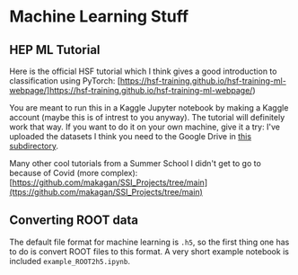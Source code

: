 # Machine Learning Stuff 

## HEP ML Tutorial
Here is the official HSF tutorial which I think gives a good introduction to classification using PyTorch:
[https://hsf-training.github.io/hsf-training-ml-webpage/]https://hsf-training.github.io/hsf-training-ml-webpage/)

You are meant to run this in a Kaggle Jupyter notebook by making a Kaggle account (maybe this is of intrest to you anyway).
The tutorial will definitely work that way.
If you want to do it on your own machine, give it a try: I've uploaded the datasets I think you need to the Google Drive in [this subdirectory](https://drive.google.com/drive/folders/1MXqiK9E-uVTh8K2_Y8-r98InRAQBUrvJ).

Many other cool tutorials from a Summer School I didn't get to go to because of Covid (more complex):
[https://github.com/makagan/SSI_Projects/tree/main](ttps://github.com/makagan/SSI_Projects/tree/main)


## Converting ROOT data
The default file format for machine learning is `.h5`, so the first thing one
has to do is convert ROOT files to this format. A very short example notebook is
included `example_ROOT2h5.ipynb`.
